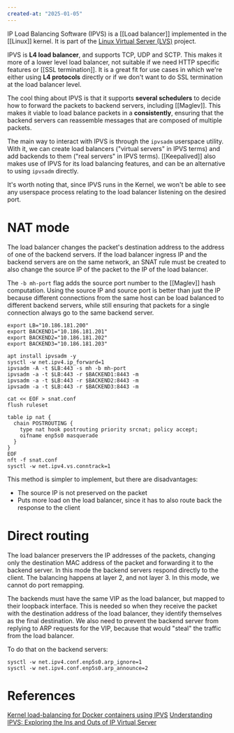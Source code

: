 ```yaml
---
created-at: "2025-01-05"
---
```


IP Load Balancing Software (IPVS) is a [[Load balancer]] implemented in the [[Linux]] kernel. It is part of the [Linux Virtual Server (LVS)](https://en.wikipedia.org/wiki/Linux_Virtual_Server) project.

IPVS is **L4 load balancer**, and supports TCP, UDP and SCTP. This makes it more of a lower level load balancer, not suitable if we need HTTP specific features or [[SSL termination]]. It is a great fit for use cases in which we're either using **L4 protocols** directly or if we don't want to do SSL termination at the load balancer level.

The cool thing about IPVS is that it supports **several schedulers** to decide how to forward the packets to backend servers, including [[Maglev]]. This makes it viable to load balance packets in a **consistently**, ensuring that the backend servers can reassemble messages that are composed of multiple packets.

The main way to interact with IPVS is through the `ipvsadm` userspace utility. With it, we can create load balancers ("virtual servers" in IPVS terms) and add backends to them ("real servers" in IPVS terms). [[Keepalived]] also makes use of IPVS for its load balancing features, and can be an alternative to using `ipvsadm` directly.

It's worth noting that, since IPVS runs in the Kernel, we won't be able to see any userspace process relating to the load balancer listening on the desired port.

# NAT mode

The load balancer changes the packet's destination address to the address of one of the backend servers. If the load balancer ingress IP and the backend servers are on the same network, an SNAT rule must be created to also change the source IP of the packet to the IP of the load balancer.

The `-b mh-port` flag adds the source port number to the [[Maglev]] hash computation. Using the source IP and source port is better than just the IP because different connections from the same host can be load balanced to different backend servers, while still ensuring that packets for a single connection always go to the same backend server.

```shell
export LB="10.186.181.200"
export BACKEND1="10.186.181.201"
export BACKEND2="10.186.181.202"
export BACKEND3="10.186.181.203"

apt install ipvsadm -y
sysctl -w net.ipv4.ip_forward=1
ipvsadm -A -t $LB:443 -s mh -b mh-port
ipvsadm -a -t $LB:443 -r $BACKEND1:8443 -m
ipvsadm -a -t $LB:443 -r $BACKEND2:8443 -m
ipvsadm -a -t $LB:443 -r $BACKEND3:8443 -m

cat << EOF > snat.conf
flush ruleset

table ip nat {
  chain POSTROUTING {
    type nat hook postrouting priority srcnat; policy accept;
    oifname enp5s0 masquerade
  }
}
EOF
nft -f snat.conf
sysctl -w net.ipv4.vs.conntrack=1
```

This method is simpler to implement, but there are disadvantages:

- The source IP is not preserved on the packet
- Puts more load on the load balancer, since it has to also route back the response to the client

# Direct routing

The load balancer preservers the IP addresses of the packets, changing only the destination MAC address of the packet and forwarding it to the backend server. In this mode the backend servers respond directly to the client. The balancing happens at layer 2, and not layer 3. In this mode, we cannot do port remapping.

The backends must have the same VIP as the load balancer, but mapped to their loopback interface. This is needed so when they receive the packet with the destination address of the load balancer, they identify themselves as the final destination. We also need to prevent the backend server from replying to ARP requests for the VIP, because that would "steal" the traffic from the load balancer.

To do that on the backend servers:

```shell
sysctl -w net.ipv4.conf.enp5s0.arp_ignore=1
sysctl -w net.ipv4.conf.enp5s0.arp_announce=2
```

# References

[Kernel load-balancing for Docker containers using IPVS](https://www.youtube.com/watch?v=oFsJVV1btDU)
[Understanding IPVS: Exploring the Ins and Outs of IP Virtual Server](https://www.youtube.com/watch?v=DzCBp2CXsYQ)
